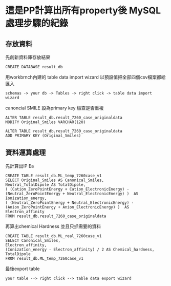 # 這是PP計算出所有property後 MySQL處理步驟的紀錄

## 存放資料
先創新資料庫存放結果
```
CREATE DATABASE result_db
```

用workbrnch內建的 table data import wizard 以預設值把全部四個csv檔案都給匯入

```
schemas -> your db -> Tables -> right click -> table data import wizard
```

canoncial SMILE 設為primary key 檢查是否重複
```
ALTER TABLE result_db.result_7260_case_originaldata
MODIFY Original_Smiles VARCHAR(120)
```

```
ALTER TABLE result_db.result_7260_case_originaldata
ADD PRIMARY KEY (Original_Smiles)
```

## 資料運算處理

先計算出IP Ea
```
CREATE TABLE result_db.ML_temp_7260case_v1
SELECT Original_Smiles AS Canonical_Smiles, 
Neutral_TotalDipole AS TotalDipole,
( (Cation_ZeroPointEnergy + Cation_ElectronicEnergy) - (Neutral_ZeroPointEnergy + Neutral_ElectronicEnergy) )  AS Ionization_energy, 
( (Neutral_ZeroPointEnergy + Neutral_ElectronicEnergy) - (Anion_ZeroPointEnergy + Anion_ElectronicEnergy) )  AS Electron_affinity
FROM result_db.result_7260_case_originaldata
```



再算出chemical Hardness 並且只抓需要的資料
```
CREATE TABLE result_db.ML_real_7260case_v1
SELECT Canonical_Smiles,
Electron_affinity,
(Ionization_energy - Electron_affinity) / 2 AS Chemical_hardness,
TotalDipole
FROM result_db.ML_temp_7260case_v1
```
最後export table
```
your table --> right click --> table data export wizard
```










